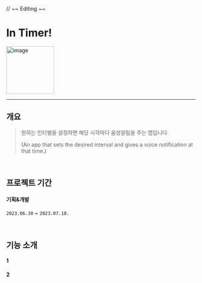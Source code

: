 
//  ~~ Editing ~~

# In Timer!

<img width="127" alt="image" src="https://github.com/giljihun/In-Timer-/assets/75918176/90c79162-ad21-448c-82cd-073b75c2e585">


---

## 개요

> 원하는 인터벌을 설정하면 해당 시각마다 음성알림을 주는 앱입니다.
> 
> (An app that sets the desired interval and gives a voice notification at that time.)

</br>

## 프로젝트 기간

#### 기획&개발
`2023.06.30` ~ `2023.07.18.`

</br>

## 기능 소개

#### 1


#### 2


</br>
